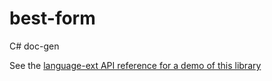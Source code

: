 # best-form
C# doc-gen

See the [language-ext API reference for a demo of this library](https://louthy.github.io/)
